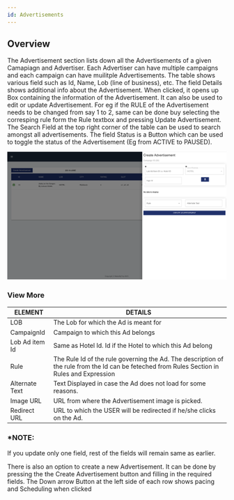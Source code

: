 ```yaml
---
id: Advertisements 
---
```

## Overview

The Advertisement section lists down all the Advertisements of a given Camapiagn and Advertiser. Each Advertiser can have multiple campaigns and each campaign can have muilitple Advertisements. The table shows various field such as Id, Name, Lob (line of business), etc. The field Details shows additional info about the Advertisement. When clicked, it opens up Box containing the information of the Advertisement. It can also be used to edit or update Advertisement. For eg if the RULE of the Advertisement needs to be changed from say 1 to 2, same can be done buy selecting the corresping rule form the Rule textbox and pressing Update Advertisement.
The Search Field at the top right corner of the table can be used to search amongst all advertisements. The field Status is a Button which can be used to toggle the status of the Advertisement (Eg from ACTIVE to PAUSED).

![alt text for screen readers](/img/Advertisment/Advertisement.png "Text to show on mouseover")   

###                     View More

| ELEMENT      | DETAILS |
| ----------- | ----------- |
| LOB      | The Lob for which the Ad is meant for       |
| CampaignId  | Campaign to which this Ad belongs       |
|Lob Ad item Id|Same as Hotel Id. Id if the Hotel to which this Ad belong   |
| Rule  | The Rule Id of the rule governing the Ad. The description of the rule from the Id can be feteched from Rules Section in Rules and Expression      |
| Alternate Text  | Text Displayed in case the Ad does not load for some reasons.      |
| Image URL  | URL from where the Advertisement image is picked.      |
| Redirect URL | URL to which the USER will be redirected if he/she clicks on the Ad.      |

### *NOTE: 
If you update only one field, rest of the fields will remain same as earlier.

There is also an option to create a new Advertisement. It can be done by pressing the the Create Advertisement button and filling in the required fields.
The Down arrow Button at the left side of each row shows pacing and Scheduling when clicked